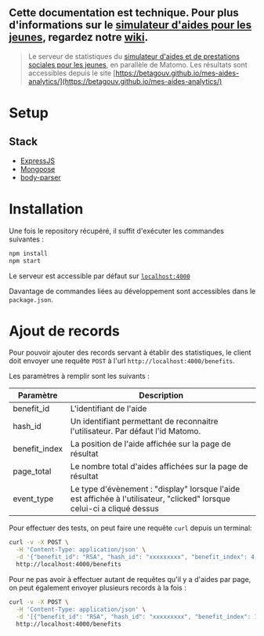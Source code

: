 ## Cette documentation est technique. Pour plus d'informations sur le [simulateur d'aides pour les jeunes](https://mes-aides.1jeune1solution.beta.gouv.fr), regardez notre [wiki](https://github.com/betagouv/aides-jeunes/wiki).

> Le serveur de statistiques du [simulateur d'aides et de prestations sociales pour les jeunes](https://mes-aides.1jeune1solution.beta.gouv.fr), en parallèle de Matomo. Les résultats sont accessibles depuis le site [https://betagouv.github.io/mes-aides-analytics/](https://betagouv.github.io/mes-aides-analytics/)

# Setup

## Stack

- [ExpressJS](https://www.npmjs.com/package/express)
- [Mongoose](https://www.npmjs.com/package/mongoose)
- [body-parser](https://www.npmjs.com/package/body-parser)

# Installation

Une fois le repository récupéré, il suffit d'exécuter les commandes suivantes :

```bash
npm install
npm start
```

Le serveur est accessible par défaut sur [`localhost:4000`](http://localhost:4000/)

Davantage de commandes liées au développement sont accessibles dans le `package.json`.

# Ajout de records

Pour pouvoir ajouter des records servant à établir des statistiques, le client doit envoyer une requête `POST` à l'url `http://localhost:4000/benefits`.

Les paramètres à remplir sont les suivants :

| Paramètre     | Description                                                                                                             |
| ------------- | ----------------------------------------------------------------------------------------------------------------------- |
| benefit_id    | L'identifiant de l'aide                                                                                                 |
| hash_id       | Un identifiant permettant de reconnaitre l'utilisateur. Par défaut l'id Matomo.                                         |
| benefit_index | La position de l'aide affichée sur la page de résultat                                                                  |
| page_total    | Le nombre total d'aides affichées sur la page de résultat                                                               |
| event_type    | Le type d'évènement : "display" lorsque l'aide est affichée à l'utilisateur, "clicked" lorsque celui-ci a cliqué dessus |

Pour effectuer des tests, on peut faire une requête `curl` depuis un terminal:

```bash
curl -v -X POST \
  -H 'Content-Type: application/json' \
  -d '{"benefit_id": "RSA", "hash_id": "xxxxxxxxx", "benefit_index": 4, "page_total": 10, "event_type": "display" }' \
  http://localhost:4000/benefits
```

Pour ne pas avoir à effectuer autant de requêtes qu'il y a d'aides par page, on peut également envoyer plusieurs records à la fois :

```bash
curl -v -X POST \
  -H 'Content-Type: application/json' \
  -d '[{"benefit_id": "RSA", "hash_id": "xxxxxxxxx", "benefit_index": 1, "page_total": 2, "event_type": "display" }, {"benefit_id": "Livret d’épargne populaire", "hash_id": "xxxxxxxxx", "benefit_index": 2, "page_total": 2, "event_type": "display" }]' \
  http://localhost:4000/benefits
```
